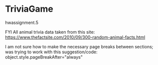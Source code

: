 # TriviaGame

hwassignment.5

FYI All animal trivia data taken from this site: https://www.thefactsite.com/2010/09/300-random-animal-facts.html


I am not sure how to make the necessary page breaks between sections; was trying to work with this suggestion/code:
object.style.pageBreakAfter="always"
        

